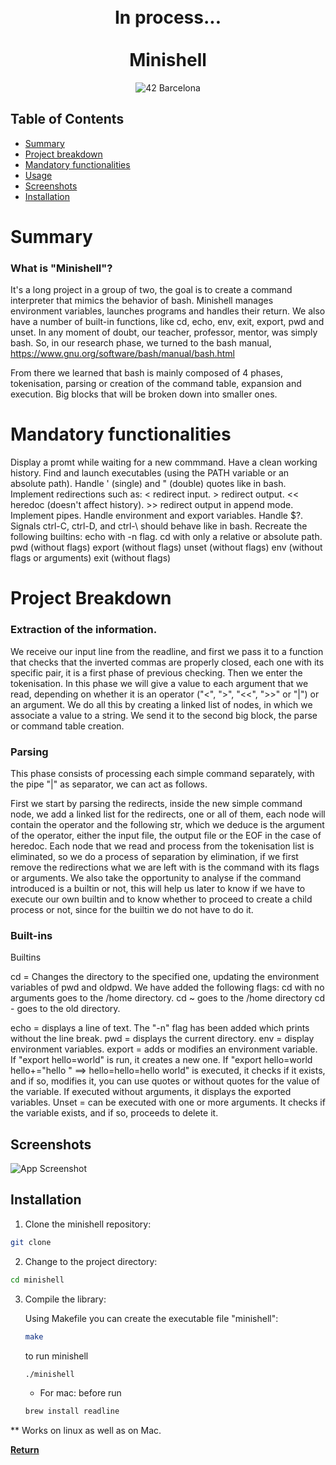 <div align="center">
<h1 align="center">
    <br>In process...</br>
    <br>Minishell</br>
</h1>
<p align="center">
    <img src="https://img.shields.io/badge/Barcelona-100000?style=flat-square&logo=42&logoColor=white&labelColor=000000&color=000000" alt="42 Barcelona"/>
</p>
</div>

## Table of Contents
- [Summary](#-summary)
- [Project breakdown](#-projectbreakdown)
- [Mandatory functionalities](#-mandatoryfuncionalities)
- [Usage](#-usage)
- [Screenshots](#-screenshots)
- [Installation](#-installation)


# Summary

### What is "Minishell"?

It's a long project in a group of two, the goal is to create a command interpreter that mimics the behavior of bash. Minishell manages environment variables,
launches programs and handles their return. We also have a number of built-in functions, like cd, echo, env, exit, export, pwd and unset. In any moment of doubt, our teacher, professor, mentor, was simply bash. So, in our research phase, we turned to the bash manual, https://www.gnu.org/software/bash/manual/bash.html 

From there we learned that bash is mainly composed of 4 phases, tokenisation, parsing or creation of the command table, expansion and execution. Big blocks that will be broken down into smaller ones.

# Mandatory functionalities

Display a promt while waiting for a new commmand.
Have a clean working history.
Find and launch executables (using the PATH variable or an absolute path).
Handle ' (single) and " (double) quotes like in bash.
Implement redirections such as:
    < redirect input.
    > redirect output.
    << heredoc (doesn't affect history).
    >> redirect output in append mode.
Implement pipes.
Handle environment and export variables.
Handle $?.
Signals ctrl-C, ctrl-D, and ctrl-\ should behave like in bash.
Recreate the following builtins:
    echo with -n flag.
    cd with only a relative or absolute path.
    pwd (without flags)
    export (without flags)
    unset (without flags)
    env (without flags or arguments)
    exit (without flags)


# Project Breakdown

### Extraction of the information.

We receive our input line from the readline, and first we pass it to a function that checks that the inverted commas are properly closed, each one with its specific pair, it is a first phase of previous checking. Then we enter the tokenisation. 
In this phase we will give a value to each argument that we read, depending on whether it is an operator ("<", ">", "<<", ">>" or "|") or an argument. We do all this by creating a linked list of nodes, in which we associate a value to a string. We send it to the second big block, the parse or command table creation.

### Parsing

This phase consists of processing each simple command separately, with the pipe "|" as separator, we can act as follows.

First we start by parsing the redirects, inside the new simple command node, we add a linked list for the redirects, one or all of them, each node will contain the operator and the following str, which we deduce is the argument of the operator, either the input file, the output file or the EOF in the case of heredoc. 
Each node that we read and process from the tokenisation list is eliminated, so we do a process of separation by elimination, if we first remove the redirections what we are left with is the command with its flags or arguments. 
We also take the opportunity to analyse if the command introduced is a builtin or not, this will help us later to know if we have to execute our own builtin and to know whether to proceed to create a child process or not, since for the builtin we do not have to do it.

### Built-ins

Builtins

cd = Changes the directory to the specified one, updating the environment variables of pwd and oldpwd. We have added the following flags:
    cd with no arguments goes to the /home directory.
    cd ~ goes to the /home directory
    cd - goes to the old directory.

echo = displays a line of text. The "-n" flag has been added which prints without the line break.
pwd = displays the current directory.
env = display environment variables.
export = adds or modifies an environment variable. If "export hello=world" is run, it creates a new one. If "export hello=world hello+="hello " ==> hello=hello=hello             world" is executed, it checks if it exists, and if so, modifies it, you can use quotes or without quotes for the value of the variable. If executed without arguments, it displays the exported variables.
Unset = can be executed with one or more arguments. It checks if the variable exists, and if so, proceeds to delete it.


## Screenshots

![App Screenshot](./screenshot.png)

## Installation

1. Clone the minishell repository:
```sh
git clone
```

2. Change to the project directory:
```sh
cd minishell
```

3. Compile the library:

    Using Makefile you can create the executable file "minishell":
    ```sh
    make
    ```
    to run minishell
    ```sh
    ./minishell
    ```
    * For mac: before run
    ```sh
    brew install readline
    ```
** Works on linux as well as on Mac.


[**Return**](#Top)
